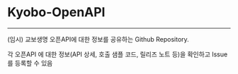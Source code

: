 # Kyobo-OpenAPI

---
(임시) 교보생명 오픈API에 대한 정보를 공유하는 Github Repository.

각 오픈API 에 대한 정보(API 상세, 호출 샘플 코드, 릴리즈 노트 등)을 확인하고 Issue를 등록할 수 있음
